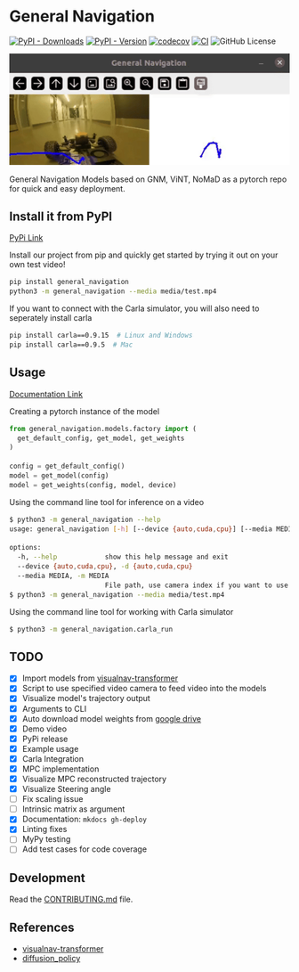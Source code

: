 # General Navigation

[![PyPI - Downloads](https://img.shields.io/pypi/dd/general-navigation)](https://pypi.org/project/general-navigation/)
[![PyPI - Version](https://img.shields.io/pypi/v/general-navigation)](https://pypi.org/project/general-navigation/)
[![codecov](https://codecov.io/gh/AdityaNG/general-navigation/branch/main/graph/badge.svg?token=general-navigation_token_here)](https://codecov.io/gh/AdityaNG/general-navigation)
[![CI](https://github.com/AdityaNG/general-navigation/actions/workflows/main.yml/badge.svg)](https://github.com/AdityaNG/general-navigation/actions/workflows/main.yml)
![GitHub License](https://img.shields.io/github/license/AdityaNG/general-navigation)

![Demo](https://raw.githubusercontent.com/AdityaNG/general-navigation/main/media/demo.gif)

General Navigation Models based on GNM, ViNT, NoMaD as a pytorch repo for quick and easy deployment.

## Install it from PyPI

[PyPi Link](https://pypi.org/project/general-navigation/)

Install our project from pip and quickly get started by trying it out on your own test video!

```bash
pip install general_navigation
python3 -m general_navigation --media media/test.mp4
```

If you want to connect with the Carla simulator, you will also need to seperately install carla
```bash
pip install carla==0.9.15  # Linux and Windows
pip install carla==0.9.5  # Mac
```

## Usage

[Documentation Link](https://adityang.github.io/general-navigation/)

Creating a pytorch instance of the model
```py
from general_navigation.models.factory import (
  get_default_config, get_model, get_weights
)

config = get_default_config()
model = get_model(config)
model = get_weights(config, model, device)
```

Using the command line tool for inference on a video
```bash
$ python3 -m general_navigation --help
usage: general_navigation [-h] [--device {auto,cuda,cpu}] [--media MEDIA]

options:
  -h, --help            show this help message and exit
  --device {auto,cuda,cpu}, -d {auto,cuda,cpu}
  --media MEDIA, -m MEDIA
                        File path, use camera index if you want to use the webcam
$ python3 -m general_navigation --media media/test.mp4
```

Using the command line tool for working with Carla simulator
```bash
$ python3 -m general_navigation.carla_run
```

## TODO

- [x] Import models from [visualnav-transformer](https://github.com/robodhruv/visualnav-transformer)
- [x] Script to use specified video camera to feed video into the models
- [x] Visualize model's trajectory output
- [x] Arguments to CLI
- [x] Auto download model weights from [google drive](https://drive.google.com/drive/folders/1a9yWR2iooXFAqjQHetz263--4_2FFggg)
- [x] Demo video
- [x] PyPi release
- [x] Example usage
- [x] Carla Integration
- [x] MPC implementation
- [x] Visualize MPC reconstructed trajectory
- [x] Visualize Steering angle
- [ ] Fix scaling issue
- [ ] Intrinsic matrix as argument
- [x] Documentation: `mkdocs gh-deploy`
- [x] Linting fixes
- [ ] MyPy testing
- [ ] Add test cases for code coverage

## Development

Read the [CONTRIBUTING.md](CONTRIBUTING.md) file.

## References

- [visualnav-transformer](https://github.com/robodhruv/visualnav-transformer)
- [diffusion_policy](https://github.com/real-stanford/diffusion_policy)
